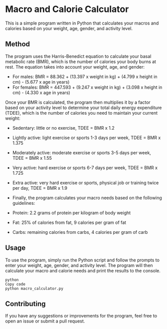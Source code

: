 # Macro and Calorie Calculator

This is a simple program written in Python that calculates your macros and calories based on your weight, age, gender, and activity level.

## Method

The program uses the Harris-Benedict equation to calculate your basal metabolic rate (BMR), which is the number of calories your body burns at rest. The equation takes into account your weight, age, and gender:

- For males: BMR = 88.362 + (13.397 x weight in kg) + (4.799 x height in cm) - (5.677 x age in years)
- For females: BMR = 447.593 + (9.247 x weight in kg) + (3.098 x height in cm) - (4.330 x age in years)

Once your BMR is calculated, the program then multiplies it by a factor based on your activity level to determine your total daily energy expenditure (TDEE), which is the number of calories you need to maintain your current weight:

- Sedentary: little or no exercise, TDEE = BMR x 1.2
- Lightly active: light exercise or sports 1-3 days per week, TDEE = BMR x 1.375
- Moderately active: moderate exercise or sports 3-5 days per week, TDEE = BMR x 1.55
- Very active: hard exercise or sports 6-7 days per week, TDEE = BMR x 1.725
- Extra active: very hard exercise or sports, physical job or training twice per day, TDEE = BMR x 1.9
- Finally, the program calculates your macro needs based on the following guidelines:

- Protein: 2.2 grams of protein per kilogram of body weight
- Fat: 25% of calories from fat, 9 calories per gram of fat
- Carbs: remaining calories from carbs, 4 calories per gram of carb

## Usage

To use the program, simply run the Python script and follow the prompts to enter your weight, age, gender, and activity level. The program will then calculate your macro and calorie needs and print the results to the console.
```
python
Copy code
python macro_calculator.py
```

## Contributing
If you have any suggestions or improvements for the program, feel free to open an issue or submit a pull request.
